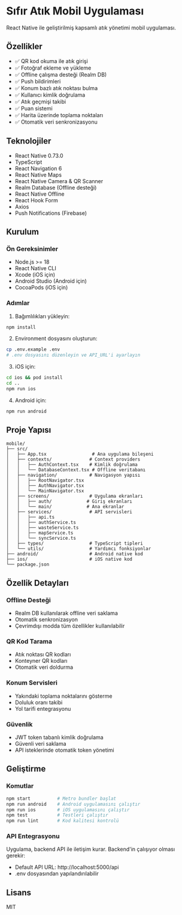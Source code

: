 # Sıfır Atık Mobil Uygulaması

React Native ile geliştirilmiş kapsamlı atık yönetimi mobil uygulaması.

## Özellikler
- ✅ QR kod okuma ile atık girişi
- ✅ Fotoğraf ekleme ve yükleme
- ✅ Offline çalışma desteği (Realm DB)
- ✅ Push bildirimleri
- ✅ Konum bazlı atık noktası bulma
- ✅ Kullanıcı kimlik doğrulama
- ✅ Atık geçmişi takibi
- ✅ Puan sistemi
- ✅ Harita üzerinde toplama noktaları
- ✅ Otomatik veri senkronizasyonu

## Teknolojiler
- React Native 0.73.0
- TypeScript
- React Navigation 6
- React Native Maps
- React Native Camera & QR Scanner
- Realm Database (Offline desteği)
- React Native Offline
- React Hook Form
- Axios
- Push Notifications (Firebase)

## Kurulum

### Ön Gereksinimler
- Node.js >= 18
- React Native CLI
- Xcode (iOS için)
- Android Studio (Android için)
- CocoaPods (iOS için)

### Adımlar

1. Bağımlılıkları yükleyin:
```bash
npm install
```

2. Environment dosyasını oluşturun:
```bash
cp .env.example .env
# .env dosyasını düzenleyin ve API_URL'i ayarlayın
```

3. iOS için:
```bash
cd ios && pod install
cd ..
npm run ios
```

4. Android için:
```bash
npm run android
```

## Proje Yapısı
```
mobile/
├── src/
│   ├── App.tsx                 # Ana uygulama bileşeni
│   ├── contexts/              # Context providers
│   │   ├── AuthContext.tsx    # Kimlik doğrulama
│   │   └── DatabaseContext.tsx # Offline veritabanı
│   ├── navigation/            # Navigasyon yapısı
│   │   ├── RootNavigator.tsx
│   │   ├── AuthNavigator.tsx
│   │   └── MainNavigator.tsx
│   ├── screens/               # Uygulama ekranları
│   │   ├── auth/             # Giriş ekranları
│   │   └── main/             # Ana ekranlar
│   ├── services/              # API servisleri
│   │   ├── api.ts
│   │   ├── authService.ts
│   │   ├── wasteService.ts
│   │   ├── mapService.ts
│   │   └── syncService.ts
│   ├── types/                 # TypeScript tipleri
│   └── utils/                 # Yardımcı fonksiyonlar
├── android/                   # Android native kod
├── ios/                       # iOS native kod
└── package.json
```

## Özellik Detayları

### Offline Desteği
- Realm DB kullanılarak offline veri saklama
- Otomatik senkronizasyon
- Çevrimdışı modda tüm özellikler kullanılabilir

### QR Kod Tarama
- Atık noktası QR kodları
- Konteyner QR kodları
- Otomatik veri doldurma

### Konum Servisleri
- Yakındaki toplama noktalarını gösterme
- Doluluk oranı takibi
- Yol tarifi entegrasyonu

### Güvenlik
- JWT token tabanlı kimlik doğrulama
- Güvenli veri saklama
- API isteklerinde otomatik token yönetimi

## Geliştirme

### Komutlar
```bash
npm start          # Metro bundler başlat
npm run android    # Android uygulamasını çalıştır
npm run ios        # iOS uygulamasını çalıştır
npm test           # Testleri çalıştır
npm run lint       # Kod kalitesi kontrolü
```

### API Entegrasyonu
Uygulama, backend API ile iletişim kurar. Backend'in çalışıyor olması gerekir:
- Default API URL: http://localhost:5000/api
- .env dosyasından yapılandırılabilir

## Lisans
MIT